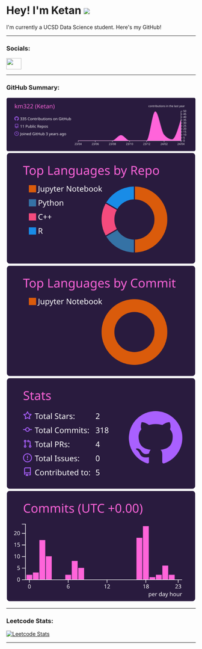 # Hey! I'm Ketan <a href="https://www.gautamkrishnar.com/"><img src="https://media.giphy.com/media/dNgK7Ws7y176U/giphy.gif" width="5%"></a>

I'm currently a UCSD Data Science student. Here's my GitHub!

---

### Socials:

<a href="https://linkedin.com/in/ketan-mittal322" target="blank"><img align="center" src="https://raw.githubusercontent.com/rahuldkjain/github-profile-readme-generator/master/src/images/icons/Social/linked-in-alt.svg" height="30" width="40" /></a>

---

### GitHub Summary:

[![](https://raw.githubusercontent.com/km322/km322/master/profile-summary-card-output/jolly/0-profile-details.svg)](https://github.com/vn7n24fzkq/github-profile-summary-cards)
[![](https://raw.githubusercontent.com/km322/km322/master/profile-summary-card-output/jolly/1-repos-per-language.svg)](https://github.com/vn7n24fzkq/github-profile-summary-cards) [![](https://raw.githubusercontent.com/km322/km322/master/profile-summary-card-output/jolly/2-most-commit-language.svg)](https://github.com/vn7n24fzkq/github-profile-summary-cards)
[![](https://raw.githubusercontent.com/km322/km322/master/profile-summary-card-output/jolly/3-stats.svg)](https://github.com/vn7n24fzkq/github-profile-summary-cards) [![](https://raw.githubusercontent.com/km322/km322/master/profile-summary-card-output/jolly/4-productive-time.svg)](https://github.com/vn7n24fzkq/github-profile-summary-cards)

---

### Leetcode Stats:

[![Leetcode Stats](https://leetcard.jacoblin.cool/StickyRice322?ext=heatmap&theme=unicorn)](https://leetcode.com/StickyRice322)

---
